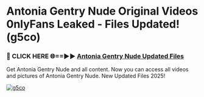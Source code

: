 # Antonia Gentry Nude Original Videos 0nlyFans Leaked - Files Updated! (g5co)

<h3>🔴 CLICK HERE 🌐==►► <a href="https://tinyurl.com/52m3yx9h" rel="nofollow">Antonia Gentry Nude Updated Files</a></h3>

Get Antonia Gentry Nude and all content. Now you can access all videos and pictures of Antonia Gentry Nude. New Updated Files 2025!

[![g5co](https://i.imgur.com/TnHtlc8.gif)](https://tinyurl.com/52m3yx9h)
